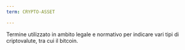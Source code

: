 ```yaml
---
term: CRYPTO-ASSET

---
```

Termine utilizzato in ambito legale e normativo per indicare vari tipi di criptovalute, tra cui il bitcoin.